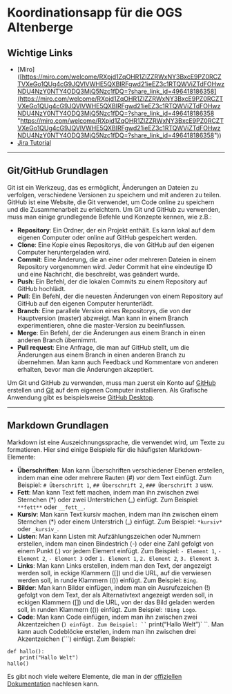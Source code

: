 # Koordinationsapp für die OGS Altenberge

## Wichtige Links

- [Miro]([https://miro.com/welcome/RXpjd1ZqOHR1ZlZZRWxNY3BxcE9PZ0RCZTVXeGo1QUg4cG9JQVlVWHE5QXBIRFgwd21ieEZ3c1RTQWViZTdFOHwzNDU4NzY0NTY4ODQ3MjQ5Nzc1fDQ=?share_link_id=496418186358](https://miro.com/welcome/RXpjd1ZqOHR1ZlZZRWxNY3BxcE9PZ0RCZTVXeGo1QUg4cG9JQVlVWHE5QXBIRFgwd21ieEZ3c1RTQWViZTdFOHwzNDU4NzY0NTY4ODQ3MjQ5Nzc1fDQ=?share_link_id=496418186358 "https://miro.com/welcome/RXpjd1ZqOHR1ZlZZRWxNY3BxcE9PZ0RCZTVXeGo1QUg4cG9JQVlVWHE5QXBIRFgwd21ieEZ3c1RTQWViZTdFOHwzNDU4NzY0NTY4ODQ3MjQ5Nzc1fDQ=?share_link_id=496418186358"))
- [Jira Tutorial](https://www.atlassian.com/agile/tutorials/how-to-do-kanban-with-jira-software)

---
## Git/GitHub Grundlagen

Git ist ein Werkzeug, das es ermöglicht, Änderungen an Dateien zu verfolgen, verschiedene Versionen zu speichern und mit anderen zu teilen. GitHub ist eine Website, die Git verwendet, um Code online zu speichern und die Zusammenarbeit zu erleichtern. Um Git und GitHub zu verwenden, muss man einige grundlegende Befehle und Konzepte kennen, wie z.B.:

- **Repository**: Ein Ordner, der ein Projekt enthält. Es kann lokal auf dem eigenen Computer oder online auf GitHub gespeichert werden.
- **Clone**: Eine Kopie eines Repositorys, die von GitHub auf den eigenen Computer heruntergeladen wird.
- **Commit**: Eine Änderung, die an einer oder mehreren Dateien in einem Repository vorgenommen wird. Jeder Commit hat eine eindeutige ID und eine Nachricht, die beschreibt, was geändert wurde.
- **Push**: Ein Befehl, der die lokalen Commits zu einem Repository auf GitHub hochlädt.
- **Pull**: Ein Befehl, der die neuesten Änderungen von einem Repository auf GitHub auf den eigenen Computer herunterlädt.
- **Branch**: Eine parallele Version eines Repositorys, die von der Hauptversion (master) abzweigt. Man kann in einem Branch experimentieren, ohne die master-Version zu beeinflussen.
- **Merge**: Ein Befehl, der die Änderungen aus einem Branch in einen anderen Branch übernimmt.
- **Pull request**: Eine Anfrage, die man auf GitHub stellt, um die Änderungen aus einem Branch in einen anderen Branch zu übernehmen. Man kann auch Feedback und Kommentare von anderen erhalten, bevor man die Änderungen akzeptiert.

Um Git und GitHub zu verwenden, muss man zuerst ein Konto auf [GitHub](https://github.com/signup) erstellen und [Git](https://git-scm.com/book/en/v2/Getting-Started-Installing-Git) auf dem eigenen Computer installieren. Als Grafische Anwendung gibt es beispielsweise [GitHub Desktop](https://desktop.github.com/).

---
## Markdown Grundlagen

Markdown ist eine Auszeichnungssprache, die verwendet wird, um Texte zu formatieren. Hier sind einige Beispiele für die häufigsten Markdown-Elemente:

- **Überschriften**: Man kann Überschriften verschiedener Ebenen erstellen, indem man eine oder mehrere Rauten (#) vor dem Text einfügt. Zum Beispiel: `# Überschrift 1`, `## Überschrift 2`, `### Überschrift 3` usw.
- **Fett**: Man kann Text fett machen, indem man ihn zwischen zwei Sternchen (*) oder zwei Unterstrichen (_) einfügt. Zum Beispiel: `**fett**` oder `__fett__`.
- **Kursiv**: Man kann Text kursiv machen, indem man ihn zwischen einem Sternchen (*) oder einem Unterstrich (_) einfügt. Zum Beispiel: `*kursiv*` oder `_kursiv_`.
- **Listen**: Man kann Listen mit Aufzählungszeichen oder Nummern erstellen, indem man einen Bindestrich (-) oder eine Zahl gefolgt von einem Punkt (.) vor jedem Element einfügt. Zum Beispiel: `- Element 1`, `- Element 2`, `- Element 3` oder `1. Element 1`, `2. Element 2`, `3. Element 3`.
- **Links**: Man kann Links erstellen, indem man den Text, der angezeigt werden soll, in eckige Klammern ([]) und die URL, auf die verwiesen werden soll, in runde Klammern (()) einfügt. Zum Beispiel: `Bing`.
- **Bilder**: Man kann Bilder einfügen, indem man ein Ausrufezeichen (!) gefolgt von dem Text, der als Alternativtext angezeigt werden soll, in eckigen Klammern ([]) und die URL, von der das Bild geladen werden soll, in runden Klammern (()) einfügt. Zum Beispiel: `!Bing Logo`.
- **Code**: Man kann Code einfügen, indem man ihn zwischen zwei Akzentzeichen (` ) einfügt. Zum Beispiel: `` ` print(“Hallo Welt”)` ``. Man kann auch Codeblöcke erstellen, indem man ihn zwischen drei Akzentzeichen (```) einfügt. Zum Beispiel:

```
def hallo():
    print("Hallo Welt")
hallo()
```

Es gibt noch viele weitere Elemente, die man in der [offiziellen Dokumentation](https://www.markdownguide.org/basic-syntax/) nachlesen kann. 